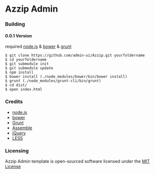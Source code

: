 Azzip Admin
==========

### Building

#### 0.0.1 Version
required [node.js](http://nodejs.org/) & [bower](http://bower.io/) & [grunt](http://gruntjs.com/getting-started)

    $ git clone https://github.com/admin-ui/Azzip.git yourfoldername
    $ cd yourfoldername
    $ git submodule init
    $ git submodule update
    $ npm install
    $ bower install (./node_modules/bower/bin/bower install)
    $ grunt (./node_modules/grunt-cli/bin/grunt)
    $ cd dist/
    $ open index.html


### Credits
 * [node.js](http://nodejs.org/)
 * [bower](http://bower.io/)
 * [Grunt](http://gruntjs.com/)
 * [Assemble](http://assemble.io/)
 * [jQuery](http://jquery.com/)
 * [LESS](http://lesscss.org/)

### Licensing

Azzip Admin template is open-sourced software licensed under the [MIT License](http://opensource.org/licenses/MIT)